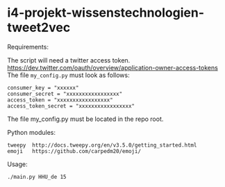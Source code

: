 # i4-projekt-wissenstechnologien-tweet2vec

Requirements:


The script will need a twitter access token.
https://dev.twitter.com/oauth/overview/application-owner-access-tokens
The file ````my_config.py```` must look as follows:
````
consumer_key = "xxxxxx"
consumer_secret = "xxxxxxxxxxxxxxxxx"
access_token = "xxxxxxxxxxxxxxxxx"
access_token_secret = "xxxxxxxxxxxxxxxxx"
````

The file my_config.py must be located in the repo root.


Python modules:
````
tweepy  http://docs.tweepy.org/en/v3.5.0/getting_started.html
emoji   https://github.com/carpedm20/emoji/
````

Usage:
````
./main.py HHU_de 15
````
